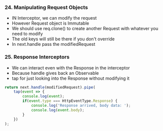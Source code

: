 ### 24. Manipulating Request Objects

* IN Interceptor, we can modify the request
* However Request object is Immutable
* We should use req.clone() to create another Request with whatever you need to modify
* The old keys will still be there if you don't override
* In next.handle pass the modifiedRequest

### 25. Response Interceptors

* We can interact even with the Response in the interceptor
* Because handle gives back an Observable
* tap for just looking into the Response without modifying it
```ts
return next.handle(modifiedRequest).pipe(
    tap(event => {
        console.log(event);
        if(event.type === HttpEventType.Response) {
            console.log('Response arrived, body data: ');
            console.log(event.body);
        }
    })
);
```